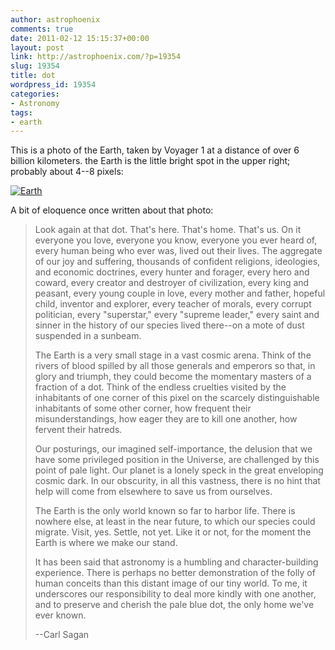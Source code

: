 ```yaml
---
author: astrophoenix
comments: true
date: 2011-02-12 15:15:37+00:00
layout: post
link: http://astrophoenix.com/?p=19354
slug: 19354
title: dot
wordpress_id: 19354
categories:
- Astronomy
tags:
- earth
---
```


This is a photo of the Earth, taken by Voyager 1 at a distance of over 6 billion kilometers. the Earth is the little bright spot in the upper right; probably about 4--8 pixels:

  
  
[![Earth](/wp-uploads/astrophoenix/2011/02/20110212-082251.jpg)](/wp-uploads/astrophoenix/2011/02/20110212-082251.jpg)

A bit of eloquence once written about that photo:



<blockquote>Look again at that dot. That's here. That's home. That's us. On it everyone you love, everyone you know, everyone you ever heard of, every human being who ever was, lived out their lives. The aggregate of our joy and suffering, thousands of confident religions, ideologies, and economic doctrines, every hunter and forager, every hero and coward, every creator and destroyer of civilization, every king and peasant, every young couple in love, every mother and father, hopeful child, inventor and explorer, every teacher of morals, every corrupt politician, every "superstar," every "supreme leader," every saint and sinner in the history of our species lived there--on a mote of dust suspended in a sunbeam.

The Earth is a very small stage in a vast cosmic arena. Think of the rivers of blood spilled by all those generals and emperors so that, in glory and triumph, they could become the momentary masters of a fraction of a dot. Think of the endless cruelties visited by the inhabitants of one corner of this pixel on the scarcely distinguishable inhabitants of some other corner, how frequent their misunderstandings, how eager they are to kill one another, how fervent their hatreds.

Our posturings, our imagined self-importance, the delusion that we have some privileged position in the Universe, are challenged by this point of pale light. Our planet is a lonely speck in the great enveloping cosmic dark. In our obscurity, in all this vastness, there is no hint that help will come from elsewhere to save us from ourselves.

The Earth is the only world known so far to harbor life. There is nowhere else, at least in the near future, to which our species could migrate. Visit, yes. Settle, not yet. Like it or not, for the moment the Earth is where we make our stand.

It has been said that astronomy is a humbling and character-building experience. There is perhaps no better demonstration of the folly of human conceits than this distant image of our tiny world. To me, it underscores our responsibility to deal more kindly with one another, and to preserve and cherish the pale blue dot, the only home we've ever known.

--Carl Sagan</blockquote>
